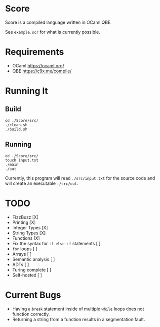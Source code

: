 # Score

Score is a compiled language written in OCaml QBE.

See `example.scr` for what is currently possible.

# Requirements
- OCaml https://ocaml.org/
- QBE https://c9x.me/compile/

# Running It

## Build
```
cd ./Score/src/
./clean.sh
./build.sh
```

## Running
```
cd ./Score/src/
touch input.txt
./main
./out
```
Currently, this program will read `./src/input.txt` for the source code
and will create an executable `./src/out`.

# TODO
- FizzBuzz [X]
- Printing [X]
- Integer Types [X]
- String Types [X]
- Functions [X]
- Fix the syntax for `if-else-if` statements [ ]
- `for` loops [ ]
- Arrays [ ]
- Semantic analysis [ ]
- ADTs [ ]
- Turing complete [ ]
- Self-hosted [ ]

# Current Bugs
- Having a `break` statement inside of multiple `while` loops does not function correctly.
- Returning a string from a function results in a segmentation fault.

